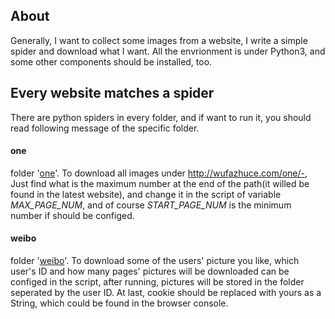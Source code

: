 ## About
Generally, I want to collect some images from a website, I write a simple spider and download what I want. All the envrionment is under Python3, and some other components should be installed, too.


## Every website matches a spider
There are python spiders in every folder, and if want to run it, you should read following message of the specific folder.

#### one  
folder '[one](http://wufazhuce.com)'. To download all images under http://wufazhuce.com/one/-, Just find what is the maximum number at the end of the path(it willed be found in the latest website), and change it in the script of variable *MAX_PAGE_NUM*, and of course *START_PAGE_NUM* is the minimum number if should be configed.


#### weibo
folder '[weibo](http://weibo.com)'. To download some of the users' picture you like, which user's ID and how many pages' pictures will be downloaded can be configed in the script, after running, pictures will be stored in the folder seperated by the user ID. At last, cookie should be replaced with yours as a String, which could be found in the browser console.
